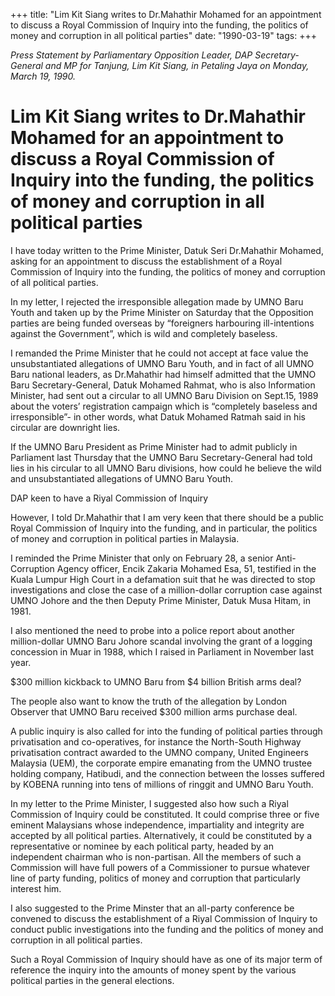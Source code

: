 +++ 
title: "Lim Kit Siang writes to Dr.Mahathir Mohamed for an appointment to discuss a Royal Commission of Inquiry into the funding, the politics of money and corruption in all political parties"
date: "1990-03-19"
tags:
+++

_Press Statement by Parliamentary Opposition Leader, DAP Secretary-General and MP for Tanjung, Lim Kit Siang, in Petaling Jaya on Monday, March 19, 1990._

# Lim Kit Siang writes to Dr.Mahathir Mohamed for an appointment to discuss a Royal Commission of Inquiry into the funding, the politics of money and corruption in all political parties

I have today written to the Prime Minister, Datuk Seri Dr.Mahathir Mohamed, asking for an appointment to discuss the establishment of a Royal Commission of Inquiry into the funding, the politics of money and corruption of all political parties.</u>

In my letter, I rejected the irresponsible allegation made by UMNO Baru Youth and taken up by the Prime Minister on Saturday that the Opposition parties are being funded overseas by “foreigners harbouring ill-intentions against the Government”, which is wild and completely baseless.

I remanded the Prime Minister that he could not accept at face value the unsubstantiated allegations of UMNO Baru Youth, and in fact of all UMNO Baru national leaders, as Dr.Mahathir had himself admitted that the UMNO Baru Secretary-General, Datuk Mohamed Rahmat, who is also Information Minister, had sent out a circular to all UMNO Baru Division on Sept.15, 1989 about the voters’ registration campaign which is “completely baseless and irresponsible”- in other words, what Datuk Mohamed Ratmah said in his circular are downright lies.

If the UMNO Baru President as Prime Minister had to admit publicly in Parliament last Thursday that the UMNO Baru Secretary-General had told lies in his circular to all UMNO Baru divisions, how could he believe the wild and unsubstantiated allegations of UMNO Baru Youth.

DAP keen to have a Riyal Commission of Inquiry 

However, I told Dr.Mahathir that I am very keen that there should be a public Royal Commission of Inquiry into the funding, and in particular, the politics of money and corruption in political parties in Malaysia.

I reminded the Prime Minister that only on February 28, a senior Anti-Corruption Agency officer, Encik Zakaria Mohamed Esa, 51, testified in the Kuala Lumpur High Court in a defamation suit that he was directed to stop investigations and close the case of a million-dollar corruption case against UMNO Johore and the then Deputy Prime Minister, Datuk Musa Hitam, in 1981.

I also mentioned the need to probe into a police report about another million-dollar UMNO Baru   Johore scandal involving the grant of a logging concession in Muar in 1988, which I raised in Parliament in November last year.

$300 million kickback to UMNO Baru from $4 billion British arms deal?

The people also want to know the truth of the allegation by London Observer that UMNO Baru received $300 million arms purchase deal.

A public inquiry is also called for into the funding of political parties through privatisation and co-operatives, for instance the North-South Highway privatisation contract awarded to the UMNO company, United Engineers Malaysia (UEM), the corporate empire emanating from the UMNO trustee holding company, Hatibudi, and the connection between the losses suffered by KOBENA running into tens of millions of ringgit and UMNO Baru Youth.

In my letter to the Prime Minister, I suggested also how such a Riyal Commission of Inquiry could be constituted. It could comprise three or five eminent Malaysians whose independence, impartiality and integrity are accepted by all political parties. Alternatively, it could be constituted by a representative or nominee by each political party, headed by an independent chairman who is non-partisan. All the members of such a Commission will have full powers of a Commissioner to pursue whatever line of party funding, politics of money and corruption that particularly interest him.

I also suggested to the Prime Minster that an all-party conference be convened to discuss the establishment of a Riyal Commission of Inquiry to conduct public investigations into the funding and the politics of money and corruption in all political parties.

Such a Royal Commission of Inquiry should have as one of its major term of reference the inquiry into the amounts of money spent by the various political parties in the general elections.  
 
